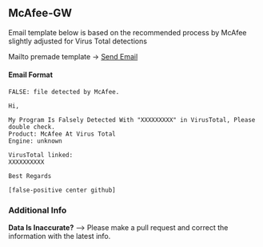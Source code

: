 ## McAfee-GW

Email template below is based on the recommended process by McAfee slightly adjusted for Virus Total detections

Mailto premade template -> [Send Email](mailto:virus_research_gateway@avertlabs.com?subject=FALSE%3A%20file%20detected%20by%20McAfee.&body=Hi%2C%0D%0A%0D%0AMy%20Program%20Is%20Falsely%20Detected%20With%20%22XXXXXXXXX%22%%20in%20VirusTotal%2C%20Please%20double%20check.%0D%0AProduct%3A%20McAfee%20At%20VirusTotal%0D%0AEngine%3A%20unknown%0D%0A%0D%0AVirusTotal%20linked%3A%0D%0AXXXXXXXXXX%0D%0A%0D%0ABest%20Regards%0D%0A%0D%0A%5Bfalse-positive%20center%20github%5D)

#### Email Format
```
FALSE: file detected by McAfee.
```
```
Hi,

My Program Is Falsely Detected With "XXXXXXXXX" in VirusTotal, Please double check.
Product: McAfee At Virus Total
Engine: unknown

VirusTotal linked:
XXXXXXXXXX

Best Regards

[false-positive center github]
```


### Additional Info

**Data Is Inaccurate?** --> Please make a pull request and correct the information with the latest info.
